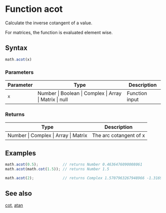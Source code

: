 # Function acot

Calculate the inverse cotangent of a value.

For matrices, the function is evaluated element wise.


## Syntax

```js
math.acot(x)
```

### Parameters

Parameter | Type | Description
--------- | ---- | -----------
`x` | Number &#124; Boolean &#124; Complex &#124; Array &#124; Matrix &#124; null | Function input

### Returns

Type | Description
---- | -----------
Number &#124; Complex &#124; Array &#124; Matrix | The arc cotangent of x


## Examples

```js
math.acot(0.5);           // returns Number 0.4636476090008061
math.acot(math.cot(1.5)); // returns Number 1.5

math.acot(2);             // returns Complex 1.5707963267948966 -1.3169578969248166 i
```


## See also

[cot](cot.md),
[atan](atan.md)


<!-- Note: This file is automatically generated from source code comments. Changes made in this file will be overridden. -->
